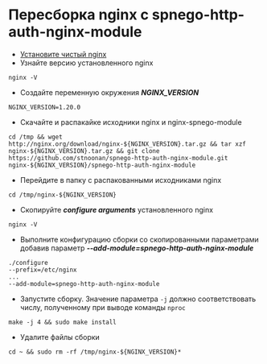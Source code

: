 # Пересборка nginx с spnego-http-auth-nginx-module
* [Установите чистый nginx](../../../install/debian.md)
* Узнайте версию установленного nginx
```
nginx -V
```
* Создайте переменную окружения ***NGINX_VERSION***
```
NGINX_VERSION=1.20.0
```
* Скачайте и распакайке исходники nginx и nginx-spnego-module
```
cd /tmp && wget http://nginx.org/download/nginx-${NGINX_VERSION}.tar.gz && tar xzf nginx-${NGINX_VERSION}.tar.gz && git clone https://github.com/stnoonan/spnego-http-auth-nginx-module.git nginx-${NGINX_VERSION}/spnego-http-auth-nginx-module
```
* Перейдите в папку с распакованными исходниками nginx
```
cd /tmp/nginx-${NGINX_VERSION}
```
* Cкопируйте ***configure arguments*** установленного nginx
```
nginx -V
```
* Выполните конфигурацию сборки со скопированными параметрами добавив параметр ***--add-module=spnego-http-auth-nginx-module***
```
./configure
--prefix=/etc/nginx
...
--add-module=spnego-http-auth-nginx-module
```
* Запустите сборку. Значение параметра `-j` должно соответствовать числу, полученному при выводе команды `nproc`
```
make -j 4 && sudo make install
```
* Удалите файлы сборки
```
cd ~ && sudo rm -rf /tmp/nginx-${NGINX_VERSION}*
```